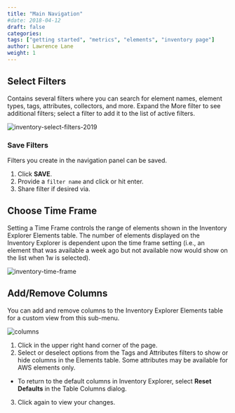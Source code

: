 ```yaml
---
title: "Main Navigation"
#date: 2018-04-12
draft: false
categories:
tags: ["getting started", "metrics", "elements", "inventory page"]
author: Lawrence Lane
weight: 1
---
```


## Select Filters
Contains several filters where you can search for element names, element types, tags, attributes, collectors, and more. Expand the More filter to see additional filters; select a filter to add it to the list of active filters.

![inventory-select-filters-2019](/images/inventory-main-navigation/inventory-select-filters-2019.png)

### Save Filters
Filters you create in the navigation panel can be saved.

1. Click **SAVE**.
2. Provide a `filter name` and click  or hit enter.
3. Share filter if desired via.

## Choose Time Frame
Setting a Time Frame controls the range of elements shown in the Inventory Explorer Elements table. The number of elements displayed on the Inventory Explorer is dependent upon the time frame setting (i.e., an element that was available a week ago but not available now would show on the list when 1w is selected).

![inventory-time-frame](/images/inventory-main-navigation/inventory-time-frame.png)

## Add/Remove Columns
You can add and remove columns to the Inventory Explorer Elements table for a custom view from this sub-menu.

![columns](/images/inventory-main-navigation/columns.png)

1. Click in the upper right hand corner of the page.
2. Select or deselect options from the Tags and Attributes filters to show or hide columns in the Elements table. Some attributes may be available for AWS elements only.
  - To return to the default columns in Inventory Explorer, select **Reset Defaults** in the Table Columns dialog.
3. Click again to view your changes.
